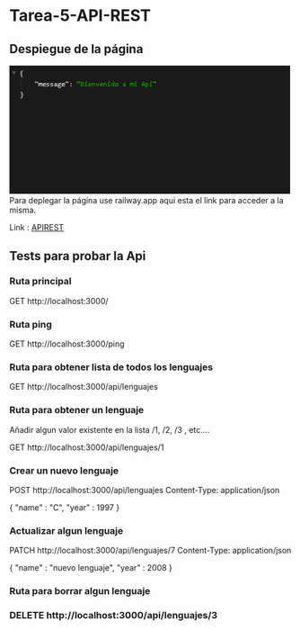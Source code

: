 # Tarea-5-API-REST
## Despiegue de la página
<img src = "./src/assets/apiRest.png" width = "500px">
Para deplegar la página use railway.app aqui esta el link para acceder a la misma.

Link : [APIREST](https://tarea-5-api-rest-production.up.railway.app/ "Tarea-5")

## Tests para probar la Api
### Ruta principal
 GET http://localhost:3000/

### Ruta ping
 GET http://localhost:3000/ping

### Ruta para obtener lista de todos los lenguajes
 GET http://localhost:3000/api/lenguajes

### Ruta para obtener un lenguaje
Añadir algun valor existente en la lista /1, /2, /3 , etc....

GET http://localhost:3000/api/lenguajes/1

### Crear un nuevo lenguaje
 POST http://localhost:3000/api/lenguajes Content-Type: application/json 
 
{
  "name" : "C",
  "year" : 1997
}

### Actualizar algun lenguaje
 PATCH http://localhost:3000/api/lenguajes/7 Content-Type: application/json 
 
{
  "name" : "nuevo lenguaje",
  "year" : 2008
}

### Ruta para borrar algun lenguaje
### DELETE http://localhost:3000/api/lenguajes/3
